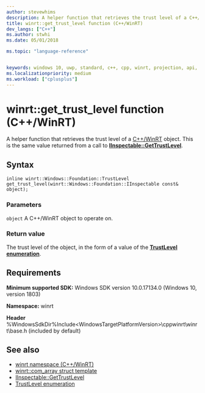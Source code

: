 ```yaml
---
author: stevewhims
description: A helper function that retrieves the trust level of a C++/WinRT object.
title: winrt::get_trust_level function (C++/WinRT)
dev_langs: ["C++"]
ms.author: stwhi
ms.date: 05/01/2018

ms.topic: "language-reference"


keywords: windows 10, uwp, standard, c++, cpp, winrt, projection, api, reference, trust, level, IInspectable, GetTrustLevel
ms.localizationpriority: medium
ms.workload: ["cplusplus"]
---
```


# winrt::get_trust_level function (C++/WinRT)
A helper function that retrieves the trust level of a [C++/WinRT](/windows/uwp/cpp-and-winrt-apis/intro-to-using-cpp-with-winrt) object. This is the same value returned from a call to [**IInspectable::GetTrustLevel**](https://msdn.microsoft.com/library/br205824).

## Syntax
```cppwinrt
inline winrt::Windows::Foundation::TrustLevel get_trust_level(winrt::Windows::Foundation::IInspectable const& object);
```

### Parameters
`object`
A C++/WinRT object to operate on.

### Return value 
The trust level of the object, in the form of a value of the [**TrustLevel enumeration**](https://msdn.microsoft.com/library/br224625).

## Requirements
**Minimum supported SDK:** Windows SDK version 10.0.17134.0 (Windows 10, version 1803)

**Namespace:** winrt

**Header** %WindowsSdkDir%Include\<WindowsTargetPlatformVersion>\cppwinrt\winrt\base.h (included by default)

## See also 
* [winrt namespace (C++/WinRT)](winrt.md)
* [winrt::com_array struct template](com-ptr.md)
* [IInspectable::GetTrustLevel](https://msdn.microsoft.com/library/br205824)
* [TrustLevel enumeration](https://msdn.microsoft.com/library/br224625)

